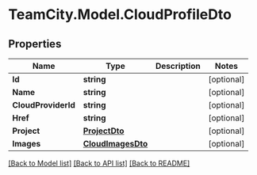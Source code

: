 # TeamCity.Model.CloudProfileDto
## Properties

Name | Type | Description | Notes
------------ | ------------- | ------------- | -------------
**Id** | **string** |  | [optional] 
**Name** | **string** |  | [optional] 
**CloudProviderId** | **string** |  | [optional] 
**Href** | **string** |  | [optional] 
**Project** | [**ProjectDto**](ProjectDto.md) |  | [optional] 
**Images** | [**CloudImagesDto**](CloudImagesDto.md) |  | [optional] 

[[Back to Model list]](../README.md#documentation-for-models) [[Back to API list]](../README.md#documentation-for-api-endpoints) [[Back to README]](../README.md)

